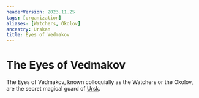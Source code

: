 ```yaml
---
headerVersion: 2023.11.25
tags: [organization]
aliases: [Watchers, Okolov]
ancestry: Urskan
title: Eyes of Vedmakov
---
```

# The Eyes of Vedmakov

The Eyes of Vedmakov, known colloquially as the Watchers or the Okolov, are the secret magical guard of [Ursk](<../../gazetteer/northern-green-sea/ursk.md>). 




